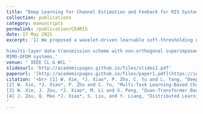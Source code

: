 ```yaml
---
title: "Deep Learning for Channel Estimation and Feeback for RIS Systems"
collection: publications
category: manuscripts
permalink: /publication/CE4RIS
date: 17 May 2021
excerpt: '1) We proposed a wavelet-driven learnable soft-thresholding network architectureto joint estimate the direct channel and cascaded channel in RIS systems at the same coherence time by learning the feature of shared pilots. 2) We propose a deep compressed sensing framework to reduce the pilot overhead of cascaded channel estimation for RIS-aided Massive MIMO communication system. 3) We propose a  Transformer empowered quantized sample framework for CSI compression and reconstruction in FDD RIS systems. 4) We propose a distributed learning-based joint channel estimation and feedback scheme for RIS-aided multi-user systems.

himulti-layer data transmission scheme with non-orthogonal superimposed pilot to enhance the effective throughput of
MIMO-OFDM systems.'
venue: ' IEEE CL & WCL '
slidesurl: 'http://academicpages.github.io/files/slides1.pdf'
paperurl: '[http://academicpages.github.io/files/paper1.pdf](https://ieeexplore.ieee.org/document/10533725)'
citation: '<br> [1] W. Xie, *J. Xiao*, P. Zhu, C. Yu and L. Yang, "Deep Compressed Sensing-Based Cascaded Channel Estimation for RIS-Aided Communication Systems," in IEEE Wireless Communications Letters, vol. 11, no. 4, pp. 846-850, April 2022.<br>
[2] W. Xie, *J. Xiao*, P. Zhu and C. Yu, "Multi-Task Learning-Based Channel Estimation for RIS Assisted Multi-User Communication Systems," in IEEE Communications Letters, vol. 26, no. 3, pp. 577-581, March 2022.<br>
[3] W. Xie, J. Zou, *J. Xiao*, M. Li and X. Peng, "Quan-Transformer Based Channel Feedback for RIS-Aided Wireless Communication Systems," in IEEE Comzomunications Letters, vol. 26, no. 11, pp. 2631-2635, Nov. 2022.<br>
[4] J. Zou, Q. Mao *J. Xiao*, S. Liu, and Y. Liang, "Distributed Learning-Based Channel Estimation and Feedback for RIS-Aided Massive MIMO Systems," IEEE Wireless Communications Letters, under second round of review, 2024.
'
---
```




